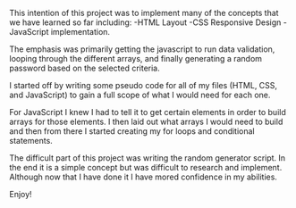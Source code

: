 This intention of this project was to implement many of the concepts that we have learned so far including:
-HTML Layout
-CSS Responsive Design
-JavaScript implementation.

The emphasis was primarily getting the javascript to run data validation, looping through the different arrays, and finally generating a random password based
on the selected criteria. 

I started off by writing some pseudo code for all of my files (HTML, CSS, and JavaScript) to gain a full scope of what I would need for each one. 

For JavaScript I knew I had to tell it to get certain elements in order to build arrays for those elements. I then laid out what arrays I would need to build and then from there I started creating my for loops and conditional statements. 

The difficult part of this project was writing the random generator script. In the end it is a simple concept but was difficult to research and implement. Although now that I have done it I have mored confidence in my abilities. 

Enjoy!
